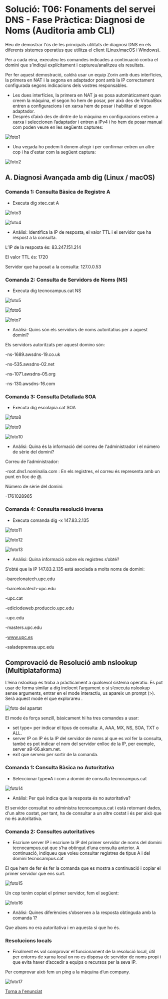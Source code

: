 # Solució: T06: Fonaments del servei DNS - Fase Pràctica: Diagnosi de Noms (Auditoria amb CLI)
Heu de demostrar l'ús de les principals utilitats de diagnosi DNS en els diferents sistemes operatius que utilitza el client (Linux/macOS i Windows).

Per a cada eina, executeu les comandes indicades a continuació contra el domini que s’indiqui explícitament i captureu/analitzeu els resultats.

Per fer aquest demostració, caldrà usar un equip Zorin amb dues interfícies, la primera en NAT i la segona en adaptador pont amb la IP correctament configurada segons indicacions dels vostres responsables.

- Les dues interfícies, la primera en NAT ja es posa automàticament quan creem la màquina, el segon ho hem de posar, per això des de VirtualBox entren a configuracions i en xarxa hem de posar i habilitar el segon adaptador.
- Després d’això des de dintre de la màquina en configuracions entren a xarxa i seleccionen l’adaptador  i entren a IPv4 i ho hem de posar manual com poden veure en les següents captures:

![foto1](img/6.1.png)

- Una vegada ho podem li donem afegir i per confirmar entren un altre cop i ha d'estar com la següent captura:

![foto2](img/6.2.png)

## A. Diagnosi Avançada amb dig (Linux / macOS)
### Comanda 1: Consulta Bàsica de Registre A

- Executa dig xtec.cat A

![foto3](img/6.3.png)

![foto4](img/6.4.png)

- Anàlisi: Identifica la IP de resposta, el valor TTL i el servidor que ha respost a la consulta.

L’IP de la resposta és: 83.247.151.214

El valor TTL és: 1720

Servidor que ha posat a la consulta: 127.0.0.53

### Comanda 2: Consulta de Servidors de Noms (NS)

- Executa dig tecnocampus.cat NS

![foto5](img/6.5.png)

![foto6](img/6.6.png)

![foto7](img/6.7.png)

- Anàlisi: Quins són els servidors de noms autoritatius per a aquest domini?

Els servidors autoritzats per aquest domino són:

-ns-1689.awsdns-19.co.uk

-ns-535.awsdns-02.net

-ns-1071.awsdns-05.org

-ns-130.awsdns-16.com

### Comanda 3: Consulta Detallada SOA

- Executa dig escolapia.cat SOA

![foto8](img/6.8.png)

![foto9](img/6.9.png)

![foto10](img/6.10.png)

- Anàlisi: Quina és la informació del correu de l'administrador i el número de sèrie del domini?

Correu de l’administrador: 

-root.dns1.nominalia.com : En els registres, el correu és representa amb un punt en lloc de @.

Número de sèrie del domini:

-1761028965

### Comanda 4: Consulta resolució inversa

- Executa comanda dig -x 147.83.2.135

![foto11](img/6.11.png)

![foto12](img/6.12.png)

![foto13](img/6.13.png)

- Anàlisi: Quina informació sobre els registres s’obté?

S’obté que la IP 147.83.2.135 está asociada a molts noms de domini:

-barcelonatech.upc.edu

-barcelonatech-upc.edu

-upc.cat

-ediciodeweb.produccio.upc.edu

-upc.edu

-masters.upc.edu

-www.upc.es

-saladepremsa.upc.edu

## Comprovació de Resolució amb nslookup (Multiplataforma)

L’eina nslookup es troba a pràcticament a qualsevol sistema operatiu. Es pot usar de forma similar a dig incloent l’argument o si s’executa nslookup sense arguments, entrar en el mode interactiu, us apareix un prompt (>). Serà aquest mode el que explorareu . 

![foto del apartat](img/portada2tasca.png)

El mode és força senzill, bàsicament hi ha tres comandes a usar:

- set type= per indicar el tipus de consulta: A, AAA, MX, NS, SOA, TXT o ALL.
- server IP on IP és la IP del servidor de noms al que es vol fer la consulta, també es pot indicar el nom del servidor enlloc de la IP, per exemple, server a9-66.akam.net.
- exit que serveix per sortir de la comanda.


### Comanda 1: Consulta Bàsica no Autoritativa

- Seleccionar type=A i com a domini de consulta tecnocampus.cat

![foto14](img/6.14.png)

- Anàlisi: Per què indica que la resposta és no autoritativa?

El servidor consultat no administra tecnocampus.cat i està retornant dades, d'un altre costat, per tant, ha de consultar a un altre costat i és per això que no és autoritativa.

### Comanda 2: Consultes autoritatives

- Escriure server IP i escriure la IP del primer servidor de noms del domini tecnocampus.cat que s’ha obtingut d’una consulta anterior. A continuació, indiqueu que voleu consultar registres de tipus A i del domini tecnocampus.cat

El que hem de fer és fer la comanda que es mostra a continuació i copiar el primer servidor que ens surt.

![foto15](img/6.15.png)

Un cop tenim copiat el primer servidor, fem el següent:

![foto16](img/6.16.png)

- Anàlisi: Quines diferències s’observen a la resposta obtinguda amb la comanda 1?

Que abans no era autoritativa i en aquesta sí que ho és.

### Resolucions locals

- Finalment es vol comprovar el funcionament de la resolució local, útil per entorns de xarxa local on no es disposa de servidor de noms propi i que evita haver d’accedir a equips o recursos per la seva IP.

Per comprovar això fem un ping a la màquina d’un company.

![foto17](img/6.17.png)


[Torna a l'enunciat](README.md)
